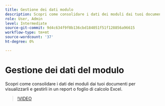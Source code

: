 ```yaml
---
title: Gestione dei dati modulo
description: Scopri come consolidare i dati dei moduli dai tuoi documenti
role: User, Admin
level: Intermediate
source-git-commit: 9d4c634f9f0b136cbd184051f51f128856a96615
workflow-type: tm+mt
source-wordcount: '37'
ht-degree: 0%

---
```


# Gestione dei dati del modulo

Scopri come consolidare i dati dei moduli dai tuoi documenti per visualizzarli e gestirli in un report o foglio di calcolo Excel.

>[!VIDEO](https://video.tv.adobe.com/v/3419330?quality=12&learn=on&hidetitle=true)
